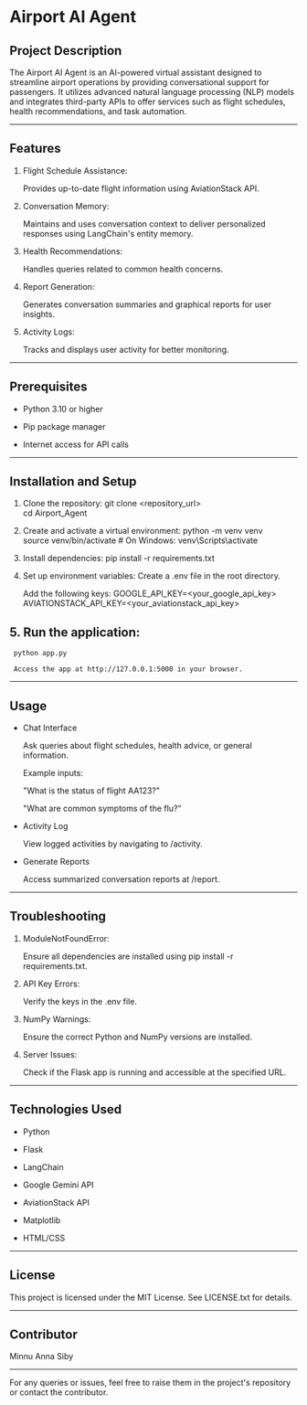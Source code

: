 # Airport AI Agent

## Project Description

The Airport AI Agent is an AI-powered virtual assistant designed to streamline airport operations by providing conversational support for passengers. It utilizes advanced natural language processing (NLP) models and integrates third-party APIs to offer services such as flight schedules, health recommendations, and task automation.

---

## Features

1. Flight Schedule Assistance:

   Provides up-to-date flight information using AviationStack API.


2. Conversation Memory:

   Maintains and uses conversation context to deliver personalized responses using LangChain's entity memory.


3. Health Recommendations:

   Handles queries related to common health concerns.



4. Report Generation:

   Generates conversation summaries and graphical reports for user insights.


5. Activity Logs:

    Tracks and displays user activity for better monitoring.

---

<!--Project Structure

|-- app.py                 # Main Flask application  
|-- templates/             # HTML files for web interface  
|   |-- index.html         # Main chat interface  
|   |-- report.html        # Report page  
|   |-- activity.html      # Activity log page  
|-- requirements.txt       # Project dependencies  
|-- README.txt             # Documentation file  
|-- .env                   # Environment variables (API keys)


---  -->

## Prerequisites

  - Python 3.10 or higher

   - Pip package manager

   - Internet access for API calls

---

## Installation and Setup

1. Clone the repository:
   git clone <repository_url>  
   cd Airport_Agent


2. Create and activate a virtual environment:
    python -m venv venv  
    source venv/bin/activate  # On Windows: venv\Scripts\activate

3. Install dependencies:
    pip install -r requirements.txt

4. Set up environment variables:
   Create a .env file in the root directory.
   
   Add the following keys:
   GOOGLE_API_KEY=<your_google_api_key>  
   AVIATIONSTACK_API_KEY=<your_aviationstack_api_key>



## 5. Run the application:

     python app.py

     Access the app at http://127.0.0.1:5000 in your browser.


---

## Usage

  - Chat Interface

      Ask queries about flight schedules, health advice, or general information.
    
      Example inputs:
    
      "What is the status of flight AA123?"
    
      "What are common symptoms of the flu?"
      

 - Activity Log

      View logged activities by navigating to /activity.


 - Generate Reports

      Access summarized conversation reports at /report.



---

## Troubleshooting

1. ModuleNotFoundError:

   Ensure all dependencies are installed using pip install -r requirements.txt.



2. API Key Errors:

   Verify the keys in the .env file.



3. NumPy Warnings:

   Ensure the correct Python and NumPy versions are installed.



4. Server Issues:

   Check if the Flask app is running and accessible at the specified URL.




---

## Technologies Used

- Python

- Flask

- LangChain

- Google Gemini API

- AviationStack API

- Matplotlib

- HTML/CSS


---

## License

This project is licensed under the MIT License. See LICENSE.txt for details.


---

## Contributor

Minnu Anna Siby


---

For any queries or issues, feel free to raise them in the project's repository or contact the contributor.

